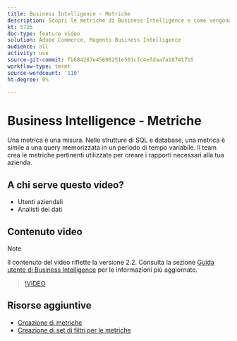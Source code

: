 ```yaml
---
title: Business Intelligence - Metriche
description: Scopri le metriche di Business Intelligence e come vengono utilizzate per creare rapporti.
kt: 5725
doc-type: feature video
solution: Adobe Commerce, Magento Business Intelligence
audience: all
activity: use
source-git-commit: fb684287e45698251e501cfc4efdaa7a187417b5
workflow-type: tm+mt
source-wordcount: '110'
ht-degree: 0%

---
```



# Business Intelligence - Metriche

Una metrica è una misura. Nelle strutture di SQL e database, una metrica è simile a una query memorizzata in un periodo di tempo variabile. Il team crea le metriche pertinenti utilizzate per creare i rapporti necessari alla tua azienda.

## A chi serve questo video?

- Utenti aziendali
- Analisti dei dati

## Contenuto video

>[!NOTE]
>
>Il contenuto del video riflette la versione 2.2. Consulta la sezione [Guida utente di Business Intelligence](https://docs.magento.com/mbi/) per le informazioni più aggiornate.

>[!VIDEO](https://video.tv.adobe.com/v/35980?quality=12&learn=on)

## Risorse aggiuntive

- [Creazione di metriche](https://docs.magento.com/mbi/data-user/reports/ess-manage-data-metrics.html)
- [Creazione di set di filtri per le metriche](https://docs.magento.com/mbi/data-user/reports/ess-manage-data-filters.html)
